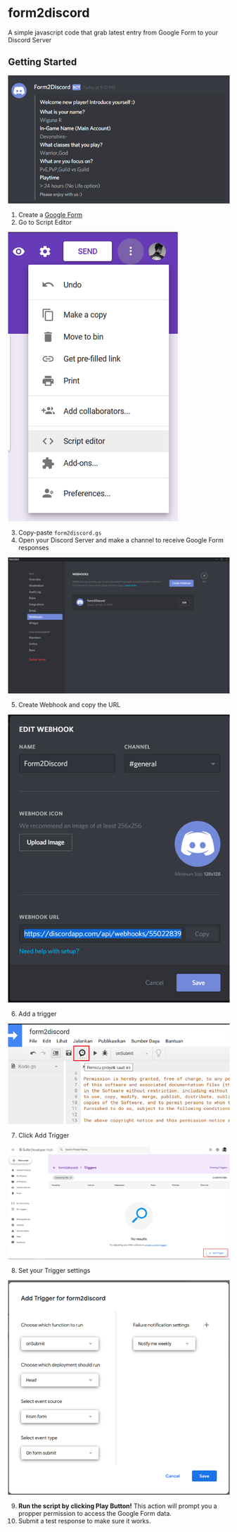 # form2discord
A simple javascript code that grab latest entry from Google Form to your Discord Server

## Getting Started
![1](https://raw.githubusercontent.com/zombozo12/form2discord/master/screenshot/2.png)



1. Create a [Google Form](https://docs.google.com/forms/u/0/)
2. Go to Script Editor
  
  ![2](https://raw.githubusercontent.com/zombozo12/form2discord/master/screenshot/1.png)
  
3. Copy-paste ```form2discord.gs```
4. Open your Discord Server and make a channel to receive Google Form responses

  ![3](https://raw.githubusercontent.com/zombozo12/form2discord/master/screenshot/3.png)
  
5. Create Webhook and copy the URL

  ![4](https://raw.githubusercontent.com/zombozo12/form2discord/master/screenshot/4.png)
  
6. Add a trigger

  ![5](https://raw.githubusercontent.com/zombozo12/form2discord/master/screenshot/5.png)
  
7. Click Add Trigger

  ![6](https://raw.githubusercontent.com/zombozo12/form2discord/master/screenshot/6.png)
  
8. Set your Trigger settings

  ![7](https://raw.githubusercontent.com/zombozo12/form2discord/master/screenshot/7.png)
  
9. **Run the script by clicking Play Button!** This action will prompt you a propper permission to access the Google Form data.
10. Submit a test response to make sure it works.
